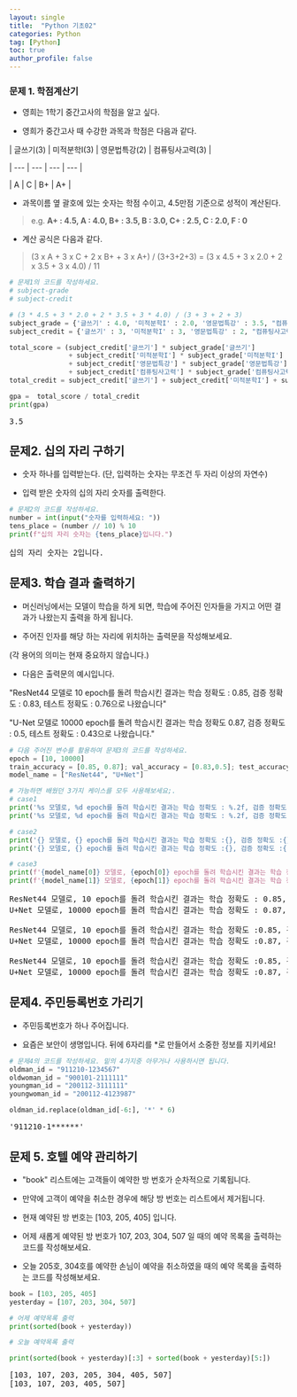 ```yaml
---
layout: single
title:  "Python 기초02"
categories: Python
tag: [Python]
toc: true
author_profile: false
---
```


<head>
  <style>
    table.dataframe {
      white-space: normal;
      width: 100%;
      height: 240px;
      display: block;
      overflow: auto;
      font-family: Arial, sans-serif;
      font-size: 0.9rem;
      line-height: 20px;
      text-align: center;
      border: 0px !important;
    }

    table.dataframe th {
      text-align: center;
      font-weight: bold;
      padding: 8px;
    }

    table.dataframe td {
      text-align: center;
      padding: 8px;
    }

    table.dataframe tr:hover {
      background: #b8d1f3; 
    }

    .output_prompt {
      overflow: auto;
      font-size: 0.9rem;
      line-height: 1.45;
      border-radius: 0.3rem;
      -webkit-overflow-scrolling: touch;
      padding: 0.8rem;
      margin-top: 0;
      margin-bottom: 15px;
      font: 1rem Consolas, "Liberation Mono", Menlo, Courier, monospace;
      color: $code-text-color;
      border: solid 1px $border-color;
      border-radius: 0.3rem;
      word-break: normal;
      white-space: pre;
    }

  .dataframe tbody tr th:only-of-type {
      vertical-align: middle;
  }

  .dataframe tbody tr th {
      vertical-align: top;
  }

  .dataframe thead th {
      text-align: center !important;
      padding: 8px;
  }

  .page__content p {
      margin: 0 0 0px !important;
  }

  .page__content p > strong {
    font-size: 0.8rem !important;
  }

  </style>
</head>


### 문제 1.  학점계산기



- 영희는 1학기 중간고사의 학점을 알고 싶다.

- 영희가 중간고사 때 수강한 과목과 학점은 다음과 같다.



| 글쓰기(3) | 미적분학I(3) | 영문법특강(2) | 컴퓨팅사고력(3) |

| --- | --- | --- | --- |

| A | C | B+ | A+ |



- 과목이름 옆 괄호에 있는 숫자는 학점 수이고, 4.5만점 기준으로 성적이 계산된다.

> e.g. <b>A+ : 4.5,   A : 4.0,   B+ : 3.5,   B : 3.0,   C+ : 2.5,   C : 2.0,   F : 0</b>



- 계산 공식은 다음과 같다.

> (3 x A + 3 x C + 2 x B+ + 3 x A+) / (3+3+2+3) = (3 x 4.5 + 3 x 2.0 + 2 x 3.5 + 3 x 4.0) / 11



```python
# 문제1의 코드를 작성하세요.
# subject-grade
# subject-credit

# (3 * 4.5 + 3 * 2.0 + 2 * 3.5 + 3 * 4.0) / (3 + 3 + 2 + 3)
subject_grade = {'글쓰기' : 4.0, '미적분학I' : 2.0, '영문법특강' : 3.5, "컴퓨팅사고력" : 4.5}
subject_credit = {'글쓰기' : 3, '미적분학I' : 3, '영문법특강' : 2, "컴퓨팅사고력" : 3}

total_score = (subject_credit['글쓰기'] * subject_grade['글쓰기']
               + subject_credit['미적분학I'] * subject_grade['미적분학I']
               + subject_credit['영문법특강'] * subject_grade['영문법특강']
               + subject_credit['컴퓨팅사고력'] * subject_grade['컴퓨팅사고력'])
total_credit = subject_credit['글쓰기'] + subject_credit['미적분학I'] + subject_credit['영문법특강'] + subject_credit['컴퓨팅사고력']

gpa =  total_score / total_credit
print(gpa)
```

<pre>
3.5
</pre>
## 문제2. 십의 자리 구하기



* 숫자 하나를 입력받는다. (단, 입력하는 숫자는 무조건 두 자리 이상의 자연수)

* 입력 받은 숫자의 십의 자리 숫자를 출력한다.



```python
# 문제2의 코드를 작성하세요.
number = int(input("숫자를 입력하세요: "))
tens_place = (number // 10) % 10
print(f"십의 자리 숫자는 {tens_place}입니다.")
```

<pre>
십의 자리 숫자는 2입니다.
</pre>
## 문제3. 학습 결과 출력하기

- 머신러닝에서는 모델이 학습을 하게 되면, 학습에 주어진 인자들을 가지고 어떤 결과가 나왔는지 출력을 하게 됩니다.



- 주어진 인자를 해당 하는 자리에 위치하는 출력문을 작성해보세요.

(각 용어의 의미는 현재 중요하지 않습니다.)





- 다음은 출력문의 예시입니다.





"ResNet44 모델로 10 epoch를 돌려 학습시킨 결과는 학습 정확도 : 0.85, 검증 정확도 : 0.83, 테스트 정확도 : 0.76으로 나왔습니다"



"U-Net 모델로 10000 epoch를 돌려 학습시킨 결과는 학습 정확도 0.87, 검증 정확도 : 0.5, 테스트 정확도 : 0.43으로 나왔습니다."




```python
# 다음 주어진 변수를 활용하여 문제3의 코드를 작성하세요.
epoch = [10, 10000]
train_accuracy = [0.85, 0.87]; val_accuracy = [0.83,0.5]; test_accuracy = [0.76,0.43]
model_name = ["ResNet44", "U+Net"]

# 가능하면 배웠던 3가지 케이스를 모두 사용해보세요;.
# case1 
print('%s 모델로, %d epoch를 돌려 학습시킨 결과는 학습 정확도 : %.2f, 검증 정확도 : %.2f, 테스트 정확도 : %.2f으로 나왔습니다.' %(model_name[0], epoch[0], train_accuracy[0], val_accuracy[0], test_accuracy[0]))
print('%s 모델로, %d epoch를 돌려 학습시킨 결과는 학습 정확도 : %.2f, 검증 정확도 : %.2f, 테스트 정확도 : %.2f으로 나왔습니다.' %(model_name[1], epoch[1], train_accuracy[1], val_accuracy[1], test_accuracy[1]), '\n')

# case2
print('{} 모델로, {} epoch를 돌려 학습시킨 결과는 학습 정확도 :{}, 검증 정확도 :{}, 테스트 정확도 :{}으로 나왔습니다.'.format(model_name[0], epoch[0], train_accuracy[0], val_accuracy[0], test_accuracy[0]))
print('{} 모델로, {} epoch를 돌려 학습시킨 결과는 학습 정확도 :{}, 검증 정확도 :{:.2f}, 테스트 정확도 :{}으로 나왔습니다.'.format(model_name[1], epoch[1], train_accuracy[1], val_accuracy[1], test_accuracy[1]),'\n')

# case3
print(f'{model_name[0]} 모델로, {epoch[0]} epoch를 돌려 학습시킨 결과는 학습 정확도 :{train_accuracy[0]}, 검증 정확도 :{val_accuracy[0]}, 테스트 정확도 :{test_accuracy[0]}으로 나왔습니다.')  
print(f'{model_name[1]} 모델로, {epoch[1]} epoch를 돌려 학습시킨 결과는 학습 정확도 :{train_accuracy[1]}, 검증 정확도 :{val_accuracy[1]:.2f}, 테스트 정확도 :{test_accuracy[1]}으로 나왔습니다.')
```

<pre>
ResNet44 모델로, 10 epoch를 돌려 학습시킨 결과는 학습 정확도 : 0.85, 검증 정확도 : 0.83, 테스트 정확도 : 0.76으로 나왔습니다.
U+Net 모델로, 10000 epoch를 돌려 학습시킨 결과는 학습 정확도 : 0.87, 검증 정확도 : 0.50, 테스트 정확도 : 0.43으로 나왔습니다. 

ResNet44 모델로, 10 epoch를 돌려 학습시킨 결과는 학습 정확도 :0.85, 검증 정확도 :0.83, 테스트 정확도 :0.76으로 나왔습니다.
U+Net 모델로, 10000 epoch를 돌려 학습시킨 결과는 학습 정확도 :0.87, 검증 정확도 :0.50, 테스트 정확도 :0.43으로 나왔습니다. 

ResNet44 모델로, 10 epoch를 돌려 학습시킨 결과는 학습 정확도 :0.85, 검증 정확도 :0.83, 테스트 정확도 :0.76으로 나왔습니다.
U+Net 모델로, 10000 epoch를 돌려 학습시킨 결과는 학습 정확도 :0.87, 검증 정확도 :0.50, 테스트 정확도 :0.43으로 나왔습니다.
</pre>
## 문제4. 주민등록번호 가리기



* 주민등록번호가 하나 주어집니다.

* 요즘은 보안이 생명입니다. 뒤에 6자리를 *로 만들어서 소중한 정보를 지키세요!



```python
# 문제4의 코드를 작성하세요. 밑의 4가지중 아무거나 사용하시면 됩니다.
oldman_id = "911210-1234567"
oldwoman_id = "900101-2111111"
youngman_id = "200112-3111111"
youngwoman_id = "200112-4123987"

oldman_id.replace(oldman_id[-6:], '*' * 6)
```

<pre>
'911210-1******'
</pre>
## 문제 5. 호텔 예약 관리하기



- "book" 리스트에는 고객들이 예약한 방 번호가 순차적으로 기록됩니다.



- 만약에 고객이 예약을 취소한 경우에 해당 방 번호는 리스트에서 제거됩니다.



- 현재 예약된 방 번호는 [103, 205, 405] 입니다.



- 어제 새롭게 예약된 방 번호가 107, 203, 304, 507 일 때의 예약 목록을 출력하는 코드를 작성해보세요.



- 오늘 205호, 304호를 예약한 손님이 예약을 취소하였을 때의 예약 목록을 출력하는 코드를 작성해보세요.



```python
book = [103, 205, 405]
yesterday = [107, 203, 304, 507]

# 어제 예약목록 출력
print(sorted(book + yesterday))

# 오늘 예약목록 출력

print(sorted(book + yesterday)[:3] + sorted(book + yesterday)[5:])
```

<pre>
[103, 107, 203, 205, 304, 405, 507]
[103, 107, 203, 405, 507]
</pre>